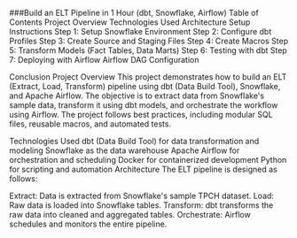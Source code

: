 ###Build an ELT Pipeline in 1 Hour (dbt, Snowflake, Airflow)
Table of Contents
Project Overview
Technologies Used
Architecture
Setup Instructions
Step 1: Setup Snowflake Environment
Step 2: Configure dbt Profiles
Step 3: Create Source and Staging Files
Step 4: Create Macros
Step 5: Transform Models (Fact Tables, Data Marts)
Step 6: Testing with dbt
Step 7: Deploying with Airflow
Airflow DAG Configuration

Conclusion
Project Overview
This project demonstrates how to build an ELT (Extract, Load, Transform) pipeline using dbt (Data Build Tool), Snowflake, and Apache Airflow. The objective is to extract data from Snowflake's sample data, transform it using dbt models, and orchestrate the workflow using Airflow. The project follows best practices, including modular SQL files, reusable macros, and automated tests.

Technologies Used
dbt (Data Build Tool) for data transformation and modeling
Snowflake as the data warehouse
Apache Airflow for orchestration and scheduling
Docker for containerized development
Python for scripting and automation
Architecture
The ELT pipeline is designed as follows:

Extract: Data is extracted from Snowflake's sample TPCH dataset.
Load: Raw data is loaded into Snowflake tables.
Transform: dbt transforms the raw data into cleaned and aggregated tables.
Orchestrate: Airflow schedules and monitors the entire pipeline.
